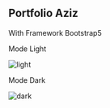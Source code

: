 <h2>Portfolio Aziz</h1>

<span>With Framework Bootstrap5</span>

<p>Mode Light</p>

![light](https://github.com/AzizLike29/Portfolio-V2/assets/119909214/2c61d24c-a325-4555-a9df-84a9795cc82f)

<p>Mode Dark</p>

![dark](https://github.com/AzizLike29/Portfolio-V2/assets/119909214/631df157-e913-4e3a-b705-bca1ef79dea2)
